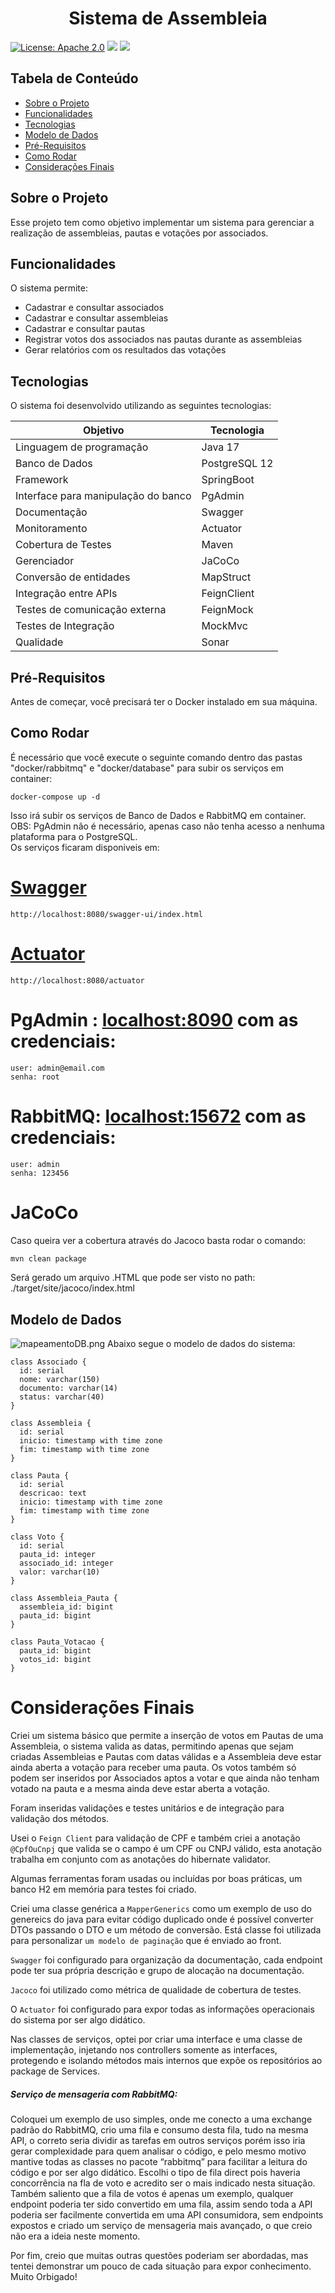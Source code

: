 <p align="center">
  <h1 align="center">Sistema de Assembleia</h1>
</p>

<p align="center">

[![License: Apache 2.0](https://img.shields.io/badge/License-Apache%202.0-blue.svg)](https://opensource.org/licenses/Apache-2.0)
<img src="https://img.shields.io/badge/Version-1.0.0-brightgreen.svg"/>
<img src="https://img.shields.io/badge/PRs-welcome-brightgreen.svg"/>
</p>

## Tabela de Conteúdo

- [Sobre o Projeto](#sobre-o-projeto)
- [Funcionalidades](#funcionalidades)
- [Tecnologias](#tecnologias)
- [Modelo de Dados](#modelo-de-dados)
- [Pré-Requisitos](#pré-requisitos)
- [Como Rodar](#como-rodar)
- [Considerações Finais](#considerações-finais)

## Sobre o Projeto

Esse projeto tem como objetivo implementar um sistema para gerenciar a realização de assembleias, pautas e votações por associados.

## Funcionalidades

O sistema permite:

- Cadastrar e consultar associados
- Cadastrar e consultar assembleias
- Cadastrar  e consultar pautas
- Registrar votos dos associados nas pautas durante as assembleias
- Gerar relatórios com os resultados das votações

## Tecnologias

O sistema foi desenvolvido utilizando as seguintes tecnologias:

| Objetivo | Tecnologia |
| ------ | ------ |
| Linguagem de programação | Java 17 |
| Banco de Dados | PostgreSQL 12 |
| Framework | SpringBoot  |
| Interface para manipulação do banco | PgAdmin  |
| Documentação | Swagger  |
| Monitoramento | Actuator  |
| Cobertura de Testes | Maven  |
| Gerenciador | JaCoCo  |
| Conversão de entidades | MapStruct  |
| Integração entre APIs | FeignClient  |
| Testes de comunicação externa | FeignMock  |
| Testes de Integração | MockMvc  |
| Qualidade | Sonar  |

## Pré-Requisitos

Antes de começar, você precisará ter o Docker instalado em sua máquina.<br>

## Como Rodar

É necessário que você execute o seguinte comando dentro das pastas "docker/rabbitmq" e "docker/database" para subir os serviços em container:
`````
docker-compose up -d
`````
Isso irá subir os serviços de Banco de Dados e RabbitMQ em container.<br>
OBS: PgAdmin não é necessário, apenas caso não tenha acesso a nenhuma plataforma para o PostgreSQL.<br>
Os serviços ficaram disponiveis em:

# [Swagger](http://localhost:8080/swagger-ui/index.html)
`````
http://localhost:8080/swagger-ui/index.html
`````
# [Actuator](http://localhost:8080/actuator)
`````
http://localhost:8080/actuator
`````

# PgAdmin : [localhost:8090](http://localhost:8090) com as credenciais:
`````
user: admin@email.com
senha: root
`````
# RabbitMQ:  [localhost:15672](http://localhost:15672)  com as credenciais:
`````
user: admin
senha: 123456
`````

# JaCoCo
Caso queira ver a cobertura através do Jacoco basta rodar o comando:

`````sh
mvn clean package
`````
Será gerado um arquivo .HTML que pode ser visto no path: ./target/site/jacoco/index.html

## Modelo de Dados
![mapeamentoDB.png](img.png)
Abaixo segue o modelo de dados do sistema:

```plantuml
class Associado {
  id: serial
  nome: varchar(150)
  documento: varchar(14)
  status: varchar(40)
}

class Assembleia {
  id: serial
  inicio: timestamp with time zone
  fim: timestamp with time zone
}

class Pauta {
  id: serial
  descricao: text
  inicio: timestamp with time zone
  fim: timestamp with time zone
}

class Voto {
  id: serial
  pauta_id: integer
  associado_id: integer
  valor: varchar(10)
}

class Assembleia_Pauta {
  assembleia_id: bigint
  pauta_id: bigint
}

class Pauta_Votacao {
  pauta_id: bigint
  votos_id: bigint
}
```

# Considerações Finais

Criei um sistema básico que permite a inserção de votos em Pautas de uma Assembleia, o sistema valida as datas, permitindo apenas que sejam criadas Assembleias e Pautas com datas válidas e a Assembleia deve estar ainda aberta a votação para receber uma pauta. Os votos também só podem ser inseridos por Associados aptos a votar e que ainda não tenham votado na pauta e a mesma ainda deve estar aberta a votação.

Foram inseridas validações e testes unitários e de integração para validação dos métodos.

Usei o `Feign Client` para validação de CPF e também criei a anotação `@CpfOuCnpj` que valida se o campo é um CPF ou CNPJ válido, esta anotação trabalha em conjunto com as anotações do hibernate validator.

Algumas ferramentas foram usadas ou incluídas por boas práticas, um banco H2 em memória para testes foi criado.

Criei uma classe genérica a `MapperGenerics` como um exemplo de uso do genereics do java para evitar código duplicado onde é possível converter DTOs passando o DTO e um método de conversão. Está classe foi utilizada para personalizar `um modelo de paginação` que é enviado ao front.

`Swagger` foi configurado para organização da documentação, cada endpoint pode ter sua própria descrição e grupo de alocação na documentação.

`Jacoco` foi utilizado como métrica de qualidade de cobertura de testes.

O `Actuator` foi configurado para expor todas as informações operacionais do sistema por ser algo didático.

Nas classes de serviços, optei por criar uma interface e uma classe de implementação, injetando nos controllers somente as interfaces, protegendo e isolando métodos mais internos que expõe os repositórios ao package de Services.

##### Serviço de mensageria com RabbitMQ:
Coloquei um exemplo de uso simples, onde me conecto a uma exchange padrão do RabbitMQ, crio uma fila e consumo desta fila, tudo na mesma API, o correto seria dividir as tarefas em outros serviços porém isso iria gerar complexidade para quem analisar o código, e pelo mesmo motivo mantive todas as classes no pacote “rabbitmq” para facilitar a leitura do código e por ser algo didático.
Escolhi o tipo de fila direct pois haveria concorrência na fla de voto e acredito ser o mais indicado nesta situação. Também saliento que a fila de votos é apenas um exemplo, qualquer endpoint poderia ter sido convertido em uma fila, assim sendo toda a API poderia ser facilmente convertida em uma API consumidora, sem endpoints expostos e criado um serviço de mensageria mais avançado, o que creio não era a ideia neste momento.

Por fim, creio que muitas outras questões poderiam ser abordadas, mas tentei demonstrar um pouco de cada situação para expor conhecimento.
Muito Orbigado!
